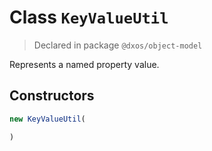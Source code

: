 # Class `KeyValueUtil`
> Declared in package `@dxos/object-model`

Represents a named property value.

## Constructors
```ts
new KeyValueUtil(

)
```
